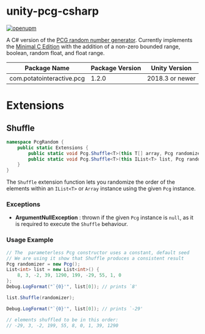 # unity-pcg-csharp
[![openupm](https://img.shields.io/npm/v/com.potatointeractive.pcg?label=openupm&registry_uri=https://package.openupm.com)](https://openupm.com/packages/com.potatointeractive.pcg/)

A C# version of the [PCG random number generator](http://www.pcg-random.org/). Currently implements the [Minimal C Edition](https://github.com/imneme/pcg-c-basic) with the addition of a non-zero bounded range, boolean, random float, and float range.

| Package Name | Package Version | Unity Version |
| ----- | ----- | ----- |
| com.potatointeractive.pcg | 1.2.0 | 2018.3 or newer |

# Extensions

## Shuffle
```csharp
namespace PcgRandom {
    public static Extensions {
        public static void Pcg.Shuffle<T>(this T[] array, Pcg randomizer);
        public static void Pcg.Shuffle<T>(this IList<T> list, Pcg randomizer);
    }
}
```
The `Shuffle` extension function lets you randomize the order of the elements within an `IList<T>` or `Array` instance using the given `Pcg` instance. 

### Exceptions
- **ArgumentNullException** : thrown if the given `Pcg` instance is `null`, as it is required to execute the `Shuffle` behaviour.  

### Usage Example
```csharp
// The  parameterless Pcg constructor uses a constant, default seed
// We are using it show that Shuffle produces a consistent result
Pcg randomizer = new Pcg(); 
List<int> list = new List<int>() {
    8, 3, -2, 39, 1290, 199, -29, 55, 1, 0
};
Debug.LogFormat("`{0}'", list[0]); // prints `8'

list.Shuffle(randomizer);

Debug.LogFormat("`{0}'", list[0]); // prints `-29'

// elements shuffled to be in this order: 
// -29, 3, -2, 199, 55, 8, 0, 1, 39, 1290
```

